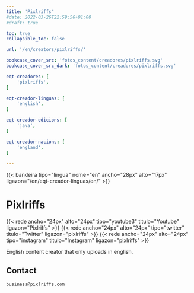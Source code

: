 ```yaml
---
title: "Pixlriffs"
#date: 2022-03-26T22:59:56+01:00
#draft: true

toc: true
collapsible_toc: false

url: '/en/creators/pixlriffs/'

bookcase_cover_src: 'fotos_content/creadores/pixlriffs.svg'
bookcase_cover_src_dark: 'fotos_content/creadores/pixlriffs.svg'

eqt-creadores: [
    'pixlriffs',
]

eqt-creador-linguas: [
    'english',
]

eqt-creador-edicions: [
    'java',
]

eqt-creador-nacions: [
    'england',
]

---
```


{{< bandeira tipo="lingua" nome="en" ancho="28px" alto="17px" ligazon="/en/eqt-creador-linguas/en/" >}}

# Pixlriffs

{{< rede ancho="24px" alto="24px" tipo="youtube3" titulo="Youtube" ligazon="Pixlriffs" >}}
{{< rede ancho="24px" alto="24px" tipo="twitter" titulo="Twitter" ligazon="pixlriffs" >}}
{{< rede ancho="24px" alto="24px" tipo="instagram" titulo="Instagram" ligazon="pixlriffs" >}}

English content creator that only uploads in english.

## Contact

```
business@pixlriffs.com
```
